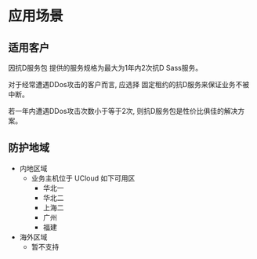 # 应用场景

## 适用客户

因抗D服务包 提供的服务规格为最大为1年内2次抗D Sass服务。

对于经常遭遇DDos攻击的客户而言,  应选择 固定租约的抗D服务来保证业务不被中断。

若一年内遭遇DDos攻击次数小于等于2次, 则抗D服务包是性价比俱佳的解决方案。



## 防护地域



- 内地区域
  - 业务主机位于 UCloud 如下可用区
    - 华北一
    - 华北二
    - 上海二
    - 广州
    - 福建
- 海外区域
  - 暂不支持

